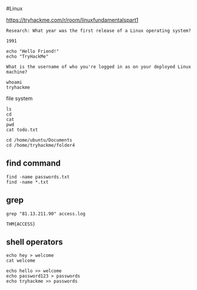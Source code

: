 #Linux 

https://tryhackme.com/r/room/linuxfundamentalspart1

```
Research: What year was the first release of a Linux operating system?

1991

echo "Hello Friend!"
echo "TryHackMe"

What is the username of who you're logged in as on your deployed Linux machine?

whoami
tryhackme

```


file system
```
ls 
cd 
cat
pwd
cat todo.txt

cd /home/ubuntu/Documents
cd /home/tryhackme/folder4
```

## find command

```
find -name passwords.txt
find -name *.txt

```

## grep

```
grep "81.13.211.90" access.log

THM{ACCESS}
```

## shell operators

```
echo hey > welcome
cat welcome

echo hello >> welcome
echo password123 > passwords
echo tryhackme >> passwords

```




















